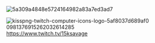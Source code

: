 


![5a309a4848e5724164982a83a7ed3ad7](https://user-images.githubusercontent.com/116601864/197637708-31c05c15-0f56-4bd2-a62c-3cdb88c0dce5.gif)

![kisspng-twitch-computer-icons-logo-5af8037d689af0 0981376915262032614285](https://user-images.githubusercontent.com/116601864/197638190-fc9c4bcb-9994-4d39-ac28-6d1973f87ce7.jpg)
https://www.twitch.tv/15ksavage
